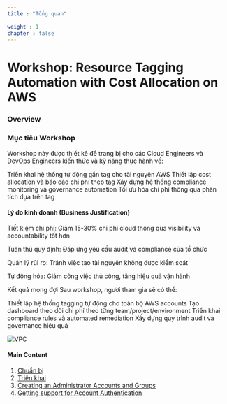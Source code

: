 ```yaml
---
title : "Tổng quan"
 
weight : 1 
chapter : false
---
```


# Workshop: Resource Tagging Automation with Cost Allocation on AWS

### Overview
### Mục tiêu Workshop
Workshop này được thiết kế để trang bị cho các Cloud Engineers và DevOps Engineers kiến thức và kỹ năng thực hành về:

Triển khai hệ thống tự động gắn tag cho tài nguyên AWS
Thiết lập cost allocation và báo cáo chi phí theo tag
Xây dựng hệ thống compliance monitoring và governance automation
Tối ưu hóa chi phí thông qua phân tích dựa trên tag

#### Lý do kinh doanh (Business Justification)

Tiết kiệm chi phí: Giảm 15-30% chi phí cloud thông qua visibility và accountability tốt hơn

Tuân thủ quy định: Đáp ứng yêu cầu audit và compliance của tổ chức

Quản lý rủi ro: Tránh việc tạo tài nguyên không được kiểm soát

Tự động hóa: Giảm công việc thủ công, tăng hiệu quả vận hành

Kết quả mong đợi
Sau workshop, người tham gia sẽ có thể:

Thiết lập hệ thống tagging tự động cho toàn bộ AWS accounts
Tạo dashboard theo dõi chi phí theo từng team/project/environment
Triển khai compliance rules và automated remediation
Xây dựng quy trình audit và governance hiệu quả

![VPC](archi.png)






#### Main Content

1. [Chuẩn bị](1-preparation/)
2. [Triển khai](2-trien-khai/)
3. [Creating an Administrator Accounts and Groups](3-create-admin-user-and-group/)
4. [Getting support for Account Authentication](4-verify-new-account/)
<!-- need to remove parenthesis for path in Hugo 0.88.1 for Windows-->

